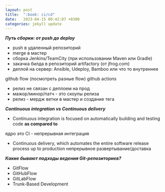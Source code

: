 ```yaml
---
layout: post
title:  ":book: ci/cd"
date:   2023-04-15 00:42:07 +0300
categories: jekyll update
---
```


***Путь сборки: от push до deploy***

- push в удаленный репозиторий
- merge в мастер
- сборка Jenkins/TeamCity (при использовании Maven или Gradle)
- закачка билда в репозиторий artifactory (от jfrog.com)
- деплой на сервер: Ansible, Udeploy, Bamboo или что то внутреннее

github flow (посмотреть разные flow) github actions

- релиз не связан с деплоем на прод
- мажор/минор/патч - это скоупы релиза
- релиз - мердж ветки в мастер и создание тега

***Continuous integration vs Continuous delivery***

- Continuous integration is focused on automatically building and testing code
  **as compared to**

ядро это CI - непрерывная интеграция

- Continuous delivery, which automates the entire software release process up to production
  непрерывное развертывание/доставка

***Какие бывают подходы ведения Git-репозиториев?***
- GitFlow
- GitHubFlow
- GitLabFlow
- Trunk-Based Development
